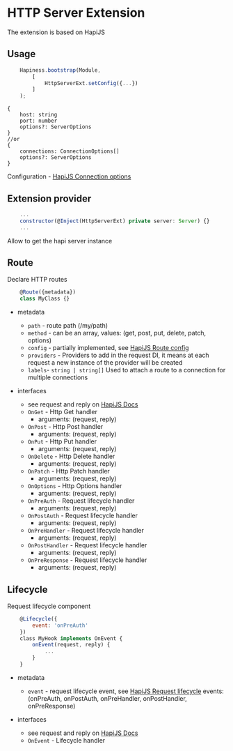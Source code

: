 # HTTP Server Extension

The extension is based on HapiJS

## Usage

```javascript
    Hapiness.bootstrap(Module,
        [
            HttpServerExt.setConfig({...})
        ]
    );
```

```
{
    host: string
    port: number
    options?: ServerOptions
}
//or
{
    connections: ConnectionOptions[]
    options?: ServerOptions
}
```

Configuration - [HapiJS Connection options](https://hapijs.com/api#serverconnectionoptions)

## Extension provider

```javascript
    ...
    constructor(@Inject(HttpServerExt) private server: Server) {}
    ...
```
Allow to get the hapi server instance

## Route
Declare HTTP routes

```javascript
    @Route({metadata})
    class MyClass {}
```

- metadata

    - `path` - route path (/my/path)
    - `method` - can be an array, values: (get, post, put, delete, patch, options)
    - `config` - partially implemented, see [HapiJS Route config](https://hapijs.com/api#route-configuration)
    - `providers` - Providers to add in the request DI, it means at each request a new instance of the provider will be created
    - `labels`- `string | string[]` Used to attach a route to a connection for multiple connections

- interfaces
    - see request and reply on [HapiJS Docs](https://hapijs.com/api#requests)
    - `OnGet` - Http Get handler
        - arguments: (request, reply)
    - `OnPost` - Http Post handler
        - arguments: (request, reply)
    - `OnPut` - Http Put handler
        - arguments: (request, reply)
    - `OnDelete` - Http Delete handler
        - arguments: (request, reply)
    - `OnPatch` - Http Patch handler
        - arguments: (request, reply)
    - `OnOptions` - Http Options handler
        - arguments: (request, reply)
    - `OnPreAuth` - Request lifecycle handler
        - arguments: (request, reply)
    - `OnPostAuth` - Request lifecycle handler
        - arguments: (request, reply)
    - `OnPreHandler` - Request lifecycle handler
        - arguments: (request, reply)
    - `OnPostHandler` - Request lifecycle handler
        - arguments: (request, reply)
    - `OnPreResponse` - Request lifecycle handler
        - arguments: (request, reply)

## Lifecycle

Request lifecycle component

```javascript
    @Lifecycle({
        event: 'onPreAuth'
    })
    class MyHook implements OnEvent {
        onEvent(request, reply) {
            ...
        }
    }
```

- metadata

    - `event` - request lifecycle event, see [HapiJS Request lifecycle](https://hapijs.com/api#request-lifecycle)
    events: (onPreAuth, onPostAuth, onPreHandler, onPostHandler, onPreResponse)

- interfaces

    - see request and reply on [HapiJS Docs](https://hapijs.com/api#requests)
    - `OnEvent` - Lifecycle handler